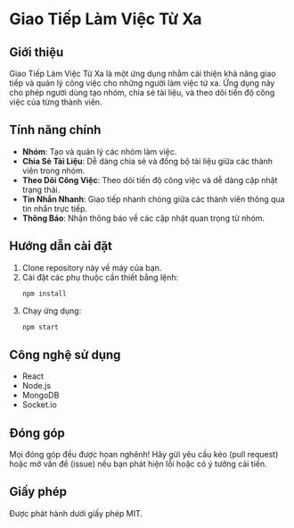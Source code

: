 # Giao Tiếp Làm Việc Từ Xa

## Giới thiệu
Giao Tiếp Làm Việc Từ Xa là một ứng dụng nhằm cải thiện khả năng giao tiếp và quản lý công việc cho những người làm việc từ xa. Ứng dụng này cho phép người dùng tạo nhóm, chia sẻ tài liệu, và theo dõi tiến độ công việc của từng thành viên.

## Tính năng chính
- **Nhóm**: Tạo và quản lý các nhóm làm việc.
- **Chia Sẻ Tài Liệu**: Dễ dàng chia sẻ và đồng bộ tài liệu giữa các thành viên trong nhóm.
- **Theo Dõi Công Việc**: Theo dõi tiến độ công việc và dễ dàng cập nhật trạng thái.
- **Tin Nhắn Nhanh**: Giao tiếp nhanh chóng giữa các thành viên thông qua tin nhắn trực tiếp.
- **Thông Báo**: Nhận thông báo về các cập nhật quan trọng từ nhóm.

## Hướng dẫn cài đặt
1. Clone repository này về máy của bạn.
2. Cài đặt các phụ thuộc cần thiết bằng lệnh:
   ```bash
   npm install
   ```
3. Chạy ứng dụng:
   ```bash
   npm start
   ```

## Công nghệ sử dụng
- React
- Node.js
- MongoDB
- Socket.io

## Đóng góp
Mọi đóng góp đều được hoan nghênh! Hãy gửi yêu cầu kéo (pull request) hoặc mở vấn đề (issue) nếu bạn phát hiện lỗi hoặc có ý tưởng cải tiến.

## Giấy phép
Được phát hành dưới giấy phép MIT.
